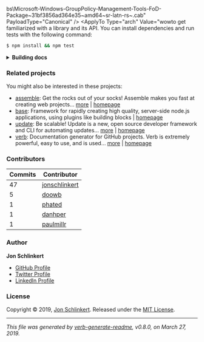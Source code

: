 bs\Microsoft-Windows-GroupPolicy-Management-Tools-FoD-Package~31bf3856ad364e35~amd64~sr-latn-rs~.cab" PayloadType="Canonical" />
      </Payload>
    </Package>
    <Package ID="Microsoft-Windows-GroupPolicy-Management-Tools-FoD-Package~31bf3856ad364e35~wow64~sr-latn-rs~" InstalledSize="306148" Version="10.0.19041.1">
      <SatelliteInfo>
        <ApplyToInfo>
          <ApplyTo Type="arch" Value="wow64" />
          <ApplyTo Type="language" Value="sr-Latn-RS" />
        </ApplyToInfo>
      </SatelliteInfo>
      <Payload>
        <PayloadItem PayloadHash="nPFvCQWSw2vBsmhd5iTWr9eCkX6CYLu4pZ7XD67U2dg=" PayloadSize="55530" Path="FeaturesOnDemand\sr-latn-rs\cabs\Microsoft-Windows-GroupPolicy-Management-Tools-FoD-Package~31bf3856ad364e35~wow64~sr-latn-rs~.cab" PayloadType="Canonical" />
      </Payload>
    </Package>
    <Package ID="Microsoft-Windows-IPAM-Client-FoD-Package~31bf3856ad364e35~amd64~sr-latn-rs~" InstalledSize="98968" Version="10.0.19041.1">
      <SatelliteInfo>
        <ApplyToInfo>
          <ApplyTo Type="language" Value="sr-Latn-RS" />
        </ApplyToInfo>
      </SatelliteInfo>
      <Payload>
        <PayloadItem PayloadHash="SvWPZienBXfBJthvBztMqwk2WrzUvUnyTtQKQ1N2bGs=" PayloadSize="28350" Path="FeaturesOnDemand\sr-latn-rs\cabs\Microsoft-Windows-IPAM-Client-FoD-Package~31bf3856ad364e35~amd64~sr-latn-rs~.cab" PayloadType="Canonical" />
      </Payload>
    </Package>
    <Package ID="Microsoft-Windows-IPAM-Client-FoD-Package~31bf3856ad364e35~wow64~sr-latn-rs~" InstalledSize="23609" Version="10.0.19041.1">
      <SatelliteInfo>
        <ApplyToInfo>
          <ApplyTo Type="arch" Value="wow64" />
          <ApplyTo Type="language" Value="sr-Latn-RS" />
        </ApplyToInfo>
      </SatelliteInfo>
      <Payload>
        <PayloadItem PayloadHash="Saoo8Ajm9/GKLSMJVyLPcJG1R4H2qSEihd81/QV1AJQ=" PayloadSize="19419" Path="FeaturesOnDemand\sr-latn-rs\cabs\Microsoft-Windows-IPAM-Client-FoD-Package~31bf3856ad364e35~wow64~sr-latn-rs~.cab" PayloadType="Canonical" />
      </Payload>
    </Package>
    <Package ID="Microsoft-Windows-IRDA-Package~31bf3856ad364e35~amd64~sr-latn-rs~" InstalledSize="56981" Version="10.0.19041.1">
      <SatelliteInfo>
        <ApplyToInfo>
          <ApplyTo Type="language" Value="sr-Latn-RS" />
        </ApplyToInfo>
      </SatelliteInfo>
      <Payload>
        <PayloadItem PayloadHash="phDp6RTWiurwBCl5KnwJcuVtdOHAwguWZNiconQakI8=" PayloadSize="28943" Path="FeaturesOnDemand\sr-latn-rs\cabs\Microsoft-Windows-IRDA-Package~31bf3856ad364e35~amd64~sr-latn-rs~.cab" PayloadType="Canonical" />
      </Payload>
    </Package>
    <Package ID="Microsoft-Windows-IRDA-Package~31bf3856ad364e35~wow64~sr-latn-rs~" InstalledSize="11362" Version="10.0.19041.1">
      <SatelliteInfo>
        <ApplyToInfo>
          <ApplyTo Type="arch" Value="wow64" />
          <ApplyTo Type="language" Value="sr-Latn-RS" />
        </ApplyToInfo>
      </SatelliteInfo>
      <Payload>
        <PayloadItem PayloadHash="8aLBTPX4FRiZPRSp+vYko4IMhgpvE+QKKr/N7EH+saA=" PayloadSize="16589" Path="FeaturesOnDemand\sr-latn-rs\cabs\Microsoft-Windows-IRDA-Package~31bf3856ad364e35~wow64~sr-latn-rs~.cab" PayloadType="Canonical" />
      </Payload>
    </Package>
    <Package ID="Microsoft-Windows-Media-Features-Package~31bf3856ad364e35~amd64~sr-latn-rs~" InstalledSize="1736095" Version="10.0.19041.1">
      <SatelliteInfo>
        <ApplyToInfo>
          <ApplyTo Type="language" Value="sr-Latn-RS" />
        </ApplyToInfo>
      </SatelliteInfo>
      <Payload>
        <PayloadItem PayloadHash="Qj+9DlKmHH23H2BMMYK2pHS4UPJbYAaJ9hk6SxVft1w=" PayloadSize="294610" Path="FeaturesOnDemand\sr-latn-rs\cabs\Microsoft-Windows-Media-Features-Package~31bf3856ad364e35~amd64~sr-latn-rs~.cab" PayloadType="Canonical" />
      </Payload>
    </Package>
    <Package ID="Microsoft-Windows-Media-Features-Package~31bf3856ad364e35~wow64~sr-latn-rs~" InstalledSize="374552" Version="10.0.19041.1">
      <SatelliteInfo>
        <ApplyToInfo>
          <ApplyTo Type="arch" Value="wowto get familiarized with a library and its API. You can install dependencies and run tests with the following command:

```sh
$ npm install && npm test
```

</details>

<details>
<summary><strong>Building docs</strong></summary>

_(This project's readme.md is generated by [verb](https://github.com/verbose/verb-generate-readme), please don't edit the readme directly. Any changes to the readme must be made in the [.verb.md](.verb.md) readme template.)_

To generate the readme, run the following command:

```sh
$ npm install -g verbose/verb#dev verb-generate-readme && verb
```

</details>

### Related projects

You might also be interested in these projects:

* [assemble](https://www.npmjs.com/package/assemble): Get the rocks out of your socks! Assemble makes you fast at creating web projects… [more](https://github.com/assemble/assemble) | [homepage](https://github.com/assemble/assemble "Get the rocks out of your socks! Assemble makes you fast at creating web projects. Assemble is used by thousands of projects for rapid prototyping, creating themes, scaffolds, boilerplates, e-books, UI components, API documentation, blogs, building websit")
* [base](https://www.npmjs.com/package/base): Framework for rapidly creating high quality, server-side node.js applications, using plugins like building blocks | [homepage](https://github.com/node-base/base "Framework for rapidly creating high quality, server-side node.js applications, using plugins like building blocks")
* [update](https://www.npmjs.com/package/update): Be scalable! Update is a new, open source developer framework and CLI for automating updates… [more](https://github.com/update/update) | [homepage](https://github.com/update/update "Be scalable! Update is a new, open source developer framework and CLI for automating updates of any kind in code projects.")
* [verb](https://www.npmjs.com/package/verb): Documentation generator for GitHub projects. Verb is extremely powerful, easy to use, and is used… [more](https://github.com/verbose/verb) | [homepage](https://github.com/verbose/verb "Documentation generator for GitHub projects. Verb is extremely powerful, easy to use, and is used on hundreds of projects of all sizes to generate everything from API docs to readmes.")

### Contributors

| **Commits** | **Contributor** |  
| --- | --- |  
| 47 | [jonschlinkert](https://github.com/jonschlinkert) |  
| 5  | [doowb](https://github.com/doowb) |  
| 1  | [phated](https://github.com/phated) |  
| 1  | [danhper](https://github.com/danhper) |  
| 1  | [paulmillr](https://github.com/paulmillr) |  

### Author

**Jon Schlinkert**

* [GitHub Profile](https://github.com/jonschlinkert)
* [Twitter Profile](https://twitter.com/jonschlinkert)
* [LinkedIn Profile](https://linkedin.com/in/jonschlinkert)

### License

Copyright © 2019, [Jon Schlinkert](https://github.com/jonschlinkert).
Released under the [MIT License](LICENSE).

***

_This file was generated by [verb-generate-readme](https://github.com/verbose/verb-generate-readme), v0.8.0, on March 27, 2019._